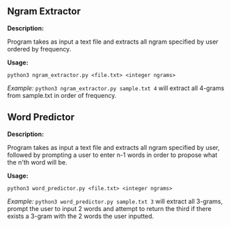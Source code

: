 ## Ngram Extractor

**Description:**

Program takes as input a text file and extracts all ngram specified by user ordered by frequency.

**Usage:**

`python3 ngram_extractor.py <file.txt> <integer ngrams>`

*Example:* `python3 ngram_extractor.py sample.txt 4` will extract all 4-grams from sample.txt in order of frequency.


## Word Predictor

**Description:**

Program takes as input a text file and extracts all ngram specified by user, followed by prompting a user to enter n-1 words in order to propose what the n'th word will be.

**Usage:**

`python3 word_predictor.py <file.txt> <integer ngrams>`

*Example:* `python3 word_predictor.py sample.txt 3` will extract all 3-grams, prompt the user to input 2 words and attempt to return the third if there exists a 3-gram with the 2 words the user inputted.

